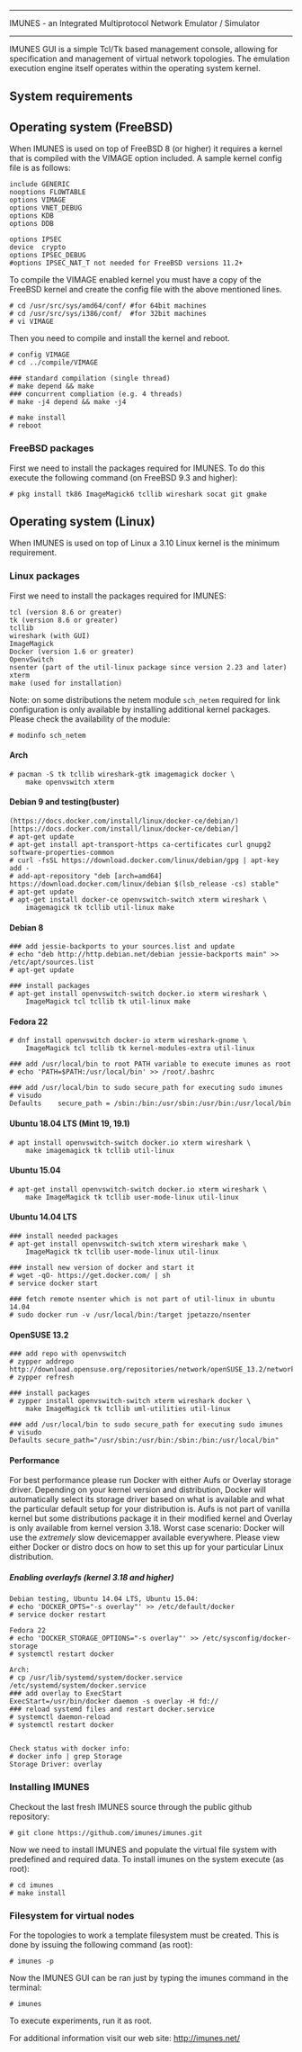************************************************************************
IMUNES - an Integrated Multiprotocol Network Emulator / Simulator
************************************************************************

IMUNES GUI is a simple Tcl/Tk based management console, allowing for
specification and management of virtual network topologies. The emulation
execution engine itself operates within the operating system kernel.

System requirements
-------------------

## Operating system (FreeBSD)

When IMUNES is used on top of FreeBSD 8 (or higher) it requires a kernel
that is compiled with the VIMAGE option included. A sample kernel config file
is as follows:

    include GENERIC
    nooptions FLOWTABLE
    options VIMAGE
    options VNET_DEBUG
    options KDB
    options DDB

    options IPSEC
    device  crypto
    options IPSEC_DEBUG
    #options IPSEC_NAT_T not needed for FreeBSD versions 11.2+

To compile the VIMAGE enabled kernel you must have a copy of the
FreeBSD kernel and create the config file with the above mentioned
lines.
    
    # cd /usr/src/sys/amd64/conf/ #for 64bit machines
    # cd /usr/src/sys/i386/conf/  #for 32bit machines
    # vi VIMAGE

Then you need to compile and install the kernel and reboot.

    # config VIMAGE
    # cd ../compile/VIMAGE
    
    ### standard compilation (single thread)
    # make depend && make
    ### concurrent compliation (e.g. 4 threads)
    # make -j4 depend && make -j4
    
    # make install
    # reboot
    
### FreeBSD packages

First we need to install the packages required for IMUNES. To do
this execute the following command (on FreeBSD 9.3 and higher):

    # pkg install tk86 ImageMagick6 tcllib wireshark socat git gmake

## Operating system (Linux)

When IMUNES is used on top of Linux a 3.10 Linux kernel is the
minimum requirement.

### Linux packages

First we need to install the packages required for IMUNES:

    tcl (version 8.6 or greater)
    tk (version 8.6 or greater)
    tcllib
    wireshark (with GUI)
    ImageMagick
    Docker (version 1.6 or greater)
    OpenvSwitch
    nsenter (part of the util-linux package since version 2.23 and later)
    xterm
    make (used for installation)

Note: on some distributions the netem module `sch_netem` required for link configuration is only available by installing additional kernel packages. Please check the availability of the module:

    # modinfo sch_netem
    
#### Arch
    # pacman -S tk tcllib wireshark-gtk imagemagick docker \
        make openvswitch xterm

#### Debian 9 and testing(buster)
    (https://docs.docker.com/install/linux/docker-ce/debian/)[https://docs.docker.com/install/linux/docker-ce/debian/]
    # apt-get update
    # apt-get install apt-transport-https ca-certificates curl gnupg2 software-properties-common
    # curl -fsSL https://download.docker.com/linux/debian/gpg | apt-key add -
    # add-apt-repository "deb [arch=amd64] https://download.docker.com/linux/debian $(lsb_release -cs) stable"
    # apt-get update
    # apt-get install docker-ce openvswitch-switch xterm wireshark \
        imagemagick tk tcllib util-linux make

#### Debian 8
    ### add jessie-backports to your sources.list and update
    # echo "deb http://http.debian.net/debian jessie-backports main" >> /etc/apt/sources.list
    # apt-get update
    
    ### install packages
    # apt-get install openvswitch-switch docker.io xterm wireshark \
        ImageMagick tcl tcllib tk util-linux make

#### Fedora 22
    # dnf install openvswitch docker-io xterm wireshark-gnome \
        ImageMagick tcl tcllib tk kernel-modules-extra util-linux
        
    ### add /usr/local/bin to root PATH variable to execute imunes as root
    # echo 'PATH=$PATH:/usr/local/bin' >> /root/.bashrc
    
    ### add /usr/local/bin to sudo secure_path for executing sudo imunes
    # visudo
    Defaults    secure_path = /sbin:/bin:/usr/sbin:/usr/bin:/usr/local/bin

#### Ubuntu 18.04 LTS (Mint 19, 19.1)
    # apt install openvswitch-switch docker.io xterm wireshark \
        make imagemagick tk tcllib util-linux

#### Ubuntu 15.04
    # apt-get install openvswitch-switch docker.io xterm wireshark \
        make ImageMagick tk tcllib user-mode-linux util-linux
        
#### Ubuntu 14.04 LTS
    ### install needed packages
    # apt-get install openvswitch-switch xterm wireshark make \
        ImageMagick tk tcllib user-mode-linux util-linux
        
    ### install new version of docker and start it
    # wget -qO- https://get.docker.com/ | sh
    # service docker start
    
    ### fetch remote nsenter which is not part of util-linux in ubuntu 14.04
    # sudo docker run -v /usr/local/bin:/target jpetazzo/nsenter
    
#### OpenSUSE 13.2
    ### add repo with openvswitch
    # zypper addrepo http://download.opensuse.org/repositories/network/openSUSE_13.2/network.repo
    # zypper refresh
    
    ### install packages
    # zypper install openvswitch-switch xterm wireshark docker \
        make ImageMagick tk tcllib uml-utilities util-linux
        
    ### add /usr/local/bin to sudo secure_path for executing sudo imunes
    # visudo
    Defaults secure_path="/usr/sbin:/usr/bin:/sbin:/bin:/usr/local/bin"

#### Performance

For best performance please run Docker with either Aufs or Overlay storage
driver. Depending on your kernel version and distribution, Docker will
automatically select its storage driver based on what is available and what
the particular default setup for your distribution is. Aufs is not part of
vanilla kernel but some distributions package it in their modified kernel and
Overlay is only available from kernel version 3.18. Worst case scenario:
Docker will use the *extremely* slow devicemapper available everywhere.
Please view either Docker or distro docs on how to set this up for your
particular Linux distribution.

##### Enabling overlayfs (kernel 3.18 and higher)
    Debian testing, Ubuntu 14.04 LTS, Ubuntu 15.04:
    # echo 'DOCKER_OPTS="-s overlay"' >> /etc/default/docker
    # service docker restart
    
    Fedora 22
    # echo 'DOCKER_STORAGE_OPTIONS="-s overlay"' >> /etc/sysconfig/docker-storage
    # systemctl restart docker
    
    Arch:
    # cp /usr/lib/systemd/system/docker.service /etc/systemd/system/docker.service
    ### add overlay to ExecStart
    ExecStart=/usr/bin/docker daemon -s overlay -H fd://
    ### reload systemd files and restart docker.service
    # systemctl daemon-reload
    # systemctl restart docker
    
    
    Check status with docker info:
    # docker info | grep Storage
    Storage Driver: overlay

### Installing IMUNES

Checkout the last fresh IMUNES source through the public github
repository:

    # git clone https://github.com/imunes/imunes.git

Now we need to install IMUNES and populate the virtual file system
with predefined and required data. To install imunes on the system
execute (as root):

    # cd imunes
    # make install

### Filesystem for virtual nodes

For the topologies to work a template filesystem must be created.
This is done by issuing the following command (as root):

    # imunes -p

Now the IMUNES GUI can be ran just by typing the imunes command
in the terminal:

    # imunes

To execute experiments, run it as root.

For additional information visit our web site:
        http://imunes.net/
